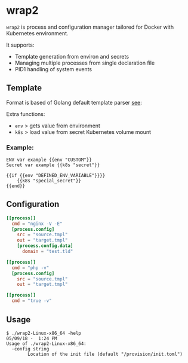# wrap2

`wrap2` is process and configuration manager tailored for Docker with Kubernetes 
environment.

It supports:

- Template generation from environ and secrets
- Managing multiple processes from single declaration file
- PID1 handling of system events


## Template

Format is based of Golang default template parser [see](https://golang.org/pkg/text/template/):

Extra functions:

 - `env` > gets value from environment
 - `k8s` > load value from secret Kubernetes volume mount

### Example:

```
ENV var example {{env "CUSTOM"}}
Secret var example {{k8s "secret"}}

{{if {{env "DEFINED_ENV_VARIABLE"}}}} 
    {{k8s "special_secret"}}
{{end}}

```

## Configuration

```toml
[[process]]
  cmd = "nginx -V -E"
  [process.config]
    src = "source.tmpl"
    out = "target.tmpl"
    [process.config.data]
      domain = "test.tld"

[[process]]
  cmd = "php -v"
  [process.config]
    src = "source.tmpl"
    out = "target.tmpl"

[[process]]
  cmd = "true -v"
```

## Usage

```shell
$ ./wrap2-Linux-x86_64 -help                                                                                05/09/18 -  1:24 PM
Usage of ./wrap2-Linux-x86_64:
  -config string
        Location of the init file (default "/provision/init.toml")
```